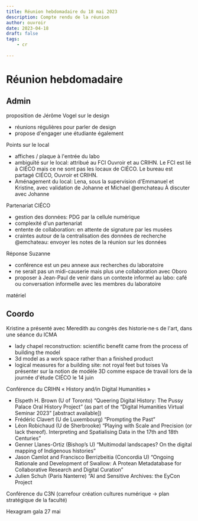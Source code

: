 ```yaml
---
title: Réunion hebdomadaire du 18 mai 2023
description: Compte rendu de la réunion
author: ouvroir
date: 2023-04-18
draft: false
tags:
    - cr
    
---
```

# Réunion hebdomadaire

## Admin
proposition de Jérôme Vogel sur le design
- réunions régulières pour parler de design
- propose d'engager une étudiante également


Points sur le local
- affiches / plaque à l'entrée du labo
- ambiguïté sur le local: attribué au FCI Ouvroir et au CRIHN. Le FCI est lié à CIÉCO mais ce ne sont pas les locaux de CIÉCO. Le bureau est partagé CIÉCO, Ouvroir et CRIHN.
- Aménagement du local: Lena, sous la supervision d'Emmanuel et Kristine, avec validation de Johanne et Michael
@emchateau À discuter avec Johanne

Partenariat CIÉCO
- gestion des données: PDG par la cellule numérique
- complexité d'un partenariat
- entente de collaboration: en attente de signature par les musées
- craintes autour de la centralisation des données de recherche
@emchateau: envoyer les notes de la réunion sur les données

Réponse Suzanne
- conférence est un peu annexe aux recherches du laboratoire
- ne serait pas un midi-causerie mais plus une collaboration avec Oboro 
- proposer à Jean-Paul de venir dans un contexte informel au labo: café ou conversation informelle avec les membres du laboratoire


matériel

## Coordo

Kristine a présenté avec Meredith au congrès des historie·ne·s de l'art, dans une séance du ICMA
- lady chapel reconstruction: scientific benefit came from the process of building the model 
- 3d model as a work space rather than a finished product
- logical measures for a building site: not royal feet but toises
Va présenter sur la notion de modèle 3D comme espace de travail lors de la journée d'étude CIÉCO le 14 juin

Conférence du CRIHN « History and/in Digital Humanities »
- Elspeth H. Brown (U of Toronto) “Queering Digital History: The Pussy Palace Oral History Project” (as part of the “Digital Humanities Virtual Seminar 2023” [abstract available])
- Frédéric Clavert (U de Luxembourg) “Prompting the Past”
- Léon Robichaud (U de Sherbrooke) “Playing with Scale and Precision (or lack thereof). Interpreting and Spatialising Data in the 17th and 18th Centuries”
- Genner Llanes-Ortiz (Bishop’s U) “Multimodal landscapes? On the digital mapping of Indigenous histories”
- Jason Camlot and Francisco Berrizbeitia (Concordia U) “Ongoing Rationale and Development of Swallow: A Protean Metadatabase for Collaborative Research and Digital Curation”
- Julien Schuh (Paris Nanterre) “AI and Sensitive Archives: the EyCon Project

Conférence du C3N (carrefour création cultures numérique → plan stratégique de la faculté)



Hexagram gala 27 mai